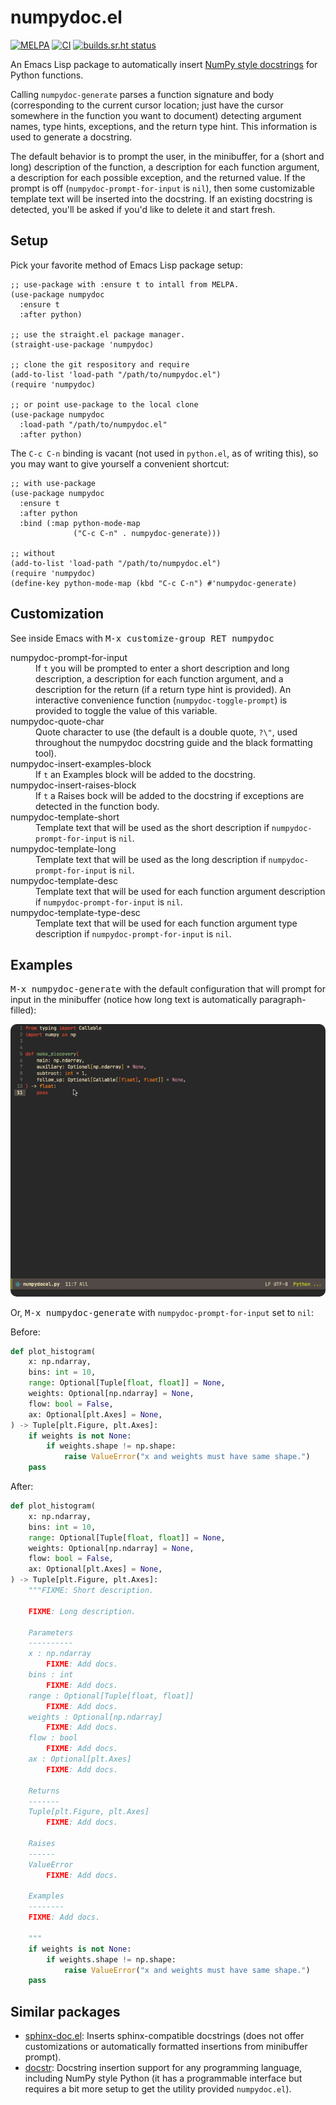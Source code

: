 # numpydoc.el

[![MELPA](https://melpa.org/packages/numpydoc-badge.svg)](https://melpa.org/#/numpydoc)
[![CI](https://github.com/douglasdavis/numpydoc.el/actions/workflows/ci.yml/badge.svg)](https://github.com/douglasdavis/numpydoc.el/actions/workflows/ci.yml)
[![builds.sr.ht status](https://builds.sr.ht/~ddavis/numpydoc.el/commits/.build.yml.svg)](https://builds.sr.ht/~ddavis/numpydoc.el/commits/.build.yml?)

An Emacs Lisp package to automatically insert [NumPy style
docstrings](https://numpydoc.readthedocs.io/en/latest/format.html) for
Python functions.

Calling `numpydoc-generate` parses a function signature and body
(corresponding to the current cursor location; just have the cursor
somewhere in the function you want to document) detecting argument
names, type hints, exceptions, and the return type hint. This
information is used to generate a docstring.

The default behavior is to prompt the user, in the minibuffer, for a
(short and long) description of the function, a description for each
function argument, a description for each possible exception, and the
returned value. If the prompt is off (`numpydoc-prompt-for-input` is
`nil`), then some customizable template text will be inserted into the
docstring. If an existing docstring is detected, you'll be asked if
you'd like to delete it and start fresh.

## Setup

Pick your favorite method of Emacs Lisp package setup:

```elisp
;; use-package with :ensure t to intall from MELPA.
(use-package numpydoc
  :ensure t
  :after python)

;; use the straight.el package manager.
(straight-use-package 'numpydoc)

;; clone the git respository and require
(add-to-list 'load-path "/path/to/numpydoc.el")
(require 'numpydoc)

;; or point use-package to the local clone
(use-package numpydoc
  :load-path "/path/to/numpydoc.el"
  :after python)
```

The `C-c C-n` binding is vacant (not used in `python.el`, as of
writing this), so you may want to give yourself a convenient shortcut:

```elisp
;; with use-package
(use-package numpydoc
  :ensure t
  :after python
  :bind (:map python-mode-map
              ("C-c C-n" . numpydoc-generate)))

;; without
(add-to-list 'load-path "/path/to/numpydoc.el")
(require 'numpydoc)
(define-key python-mode-map (kbd "C-c C-n") #'numpydoc-generate)
```

## Customization

See inside Emacs with <kbd>M-x customize-group RET numpydoc</kbd>

<dl>
  <dt>numpydoc-prompt-for-input</dt>
  <dd>
  If <code>t</code> you will be prompted to enter a short description
  and long description, a description for each function argument, and
  a description for the return (if a return type hint is provided). An
  interactive convenience function
  (<code>numpydoc-toggle-prompt</code>) is provided to toggle the
  value of this variable.
  </dd>
  <dt>numpydoc-quote-char</dt>
  <dd>
  Quote character to use (the default is a double quote,
  <code>?\"</code>, used throughout the numpydoc docstring guide and
  the black formatting tool).
  </dd>
  <dt>numpydoc-insert-examples-block</dt>
  <dd>
  If <code>t</code> an Examples block will be added to the docstring.
  </dd>
  <dt>numpydoc-insert-raises-block</dt>
  <dd>
  If <code>t</code> a Raises bock will be added to the docstring if
  exceptions are detected in the function body.
  </dd>
  <dt>numpydoc-template-short</dt>
  <dd>
  Template text that will be used as the short description if
  <code>numpydoc-prompt-for-input</code> is <code>nil</code>.
  </dd>
  <dt>numpydoc-template-long</dt>
  <dd>
  Template text that will be used as the long description if
  <code>numpydoc-prompt-for-input</code> is <code>nil</code>.
  </dd>
  <dt>numpydoc-template-desc</dt>
  <dd>
  Template text that will be used for each function argument
  description if <code>numpydoc-prompt-for-input</code> is
  <code>nil</code>.
  </dd>
  <dt>numpydoc-template-type-desc</dt>
  <dd>
  Template text that will be used for each function argument type
  description if <code>numpydoc-prompt-for-input</code> is
  <code>nil</code>.
  </dd>
</dl>

## Examples

<kbd>M-x numpydoc-generate</kbd> with the default configuration that
will prompt for input in the minibuffer (notice how long text is
automatically paragraph-filled):

<p align="center">
<img src="doc/example.gif" style="border-radius:10px"/>
</p>

Or, <kbd>M-x numpydoc-generate</kbd> with
`numpydoc-prompt-for-input` set to `nil`:

Before:

```python
def plot_histogram(
    x: np.ndarray,
    bins: int = 10,
    range: Optional[Tuple[float, float]] = None,
    weights: Optional[np.ndarray] = None,
    flow: bool = False,
    ax: Optional[plt.Axes] = None,
) -> Tuple[plt.Figure, plt.Axes]:
    if weights is not None:
        if weights.shape != np.shape:
            raise ValueError("x and weights must have same shape.")
    pass
```

After:

```python
def plot_histogram(
    x: np.ndarray,
    bins: int = 10,
    range: Optional[Tuple[float, float]] = None,
    weights: Optional[np.ndarray] = None,
    flow: bool = False,
    ax: Optional[plt.Axes] = None,
) -> Tuple[plt.Figure, plt.Axes]:
    """FIXME: Short description.

    FIXME: Long description.

    Parameters
    ----------
    x : np.ndarray
        FIXME: Add docs.
    bins : int
        FIXME: Add docs.
    range : Optional[Tuple[float, float]]
        FIXME: Add docs.
    weights : Optional[np.ndarray]
        FIXME: Add docs.
    flow : bool
        FIXME: Add docs.
    ax : Optional[plt.Axes]
        FIXME: Add docs.

    Returns
    -------
    Tuple[plt.Figure, plt.Axes]
        FIXME: Add docs.

    Raises
    ------
    ValueError
        FIXME: Add docs.

    Examples
    --------
    FIXME: Add docs.

    """
    if weights is not None:
        if weights.shape != np.shape:
            raise ValueError("x and weights must have same shape.")
    pass
```

## Similar packages

- [sphinx-doc.el](https://github.com/naiquevin/sphinx-doc.el): Inserts
  sphinx-compatible docstrings (does not offer customizations or
  automatically formatted insertions from minibuffer prompt).
- [docstr](https://github.com/jcs-elpa/docstr): Docstring insertion
  support for any programming language, including NumPy style Python
  (it has a programmable interface but requires a bit more setup to
  get the utility provided `numpydoc.el`).
